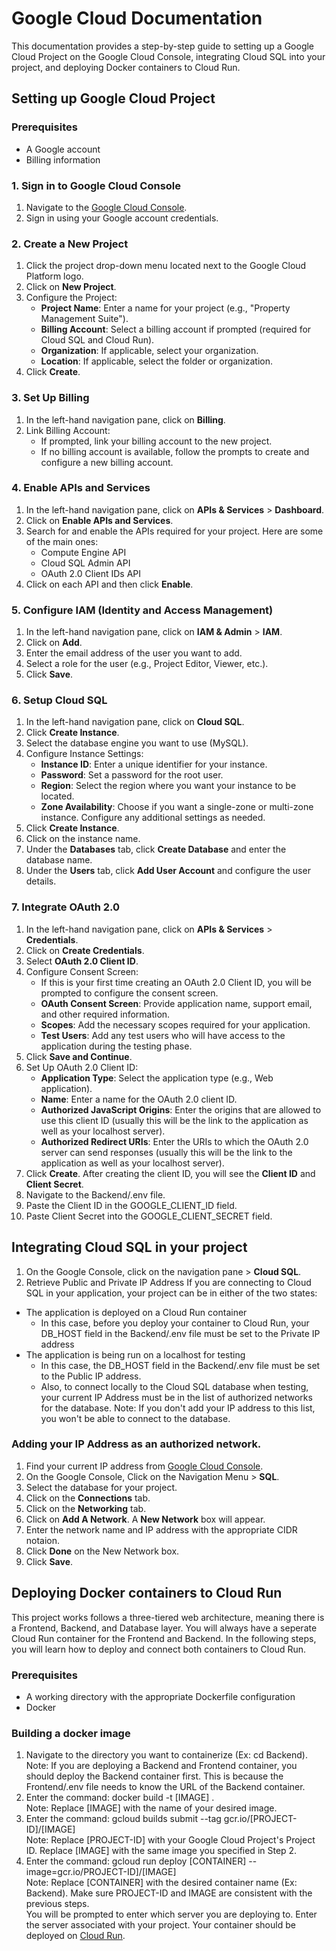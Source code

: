 # Google Cloud Documentation
This documentation provides a step-by-step guide to setting up a Google Cloud Project on the Google Cloud Console, integrating Cloud SQL into your project, and deploying Docker containers to Cloud Run.

## Setting up Google Cloud Project

### Prerequisites
- A Google account
- Billing information

### 1. Sign in to Google Cloud Console
1. Navigate to the [Google Cloud Console](https://console.cloud.google.com/).
2. Sign in using your Google account credentials.

### 2. Create a New Project
1. Click the project drop-down menu located next to the Google Cloud Platform logo.
2. Click on **New Project**.
3. Configure the Project:
   - **Project Name**: Enter a name for your project (e.g., "Property Management Suite").
   - **Billing Account**: Select a billing account if prompted (required for Cloud SQL and Cloud Run).
   - **Organization**: If applicable, select your organization.
   - **Location**: If applicable, select the folder or organization.
4. Click **Create**.

### 3. Set Up Billing
1. In the left-hand navigation pane, click on **Billing**.
2. Link Billing Account:
   - If prompted, link your billing account to the new project.
   - If no billing account is available, follow the prompts to create and configure a new billing account.

### 4. Enable APIs and Services
1. In the left-hand navigation pane, click on **APIs & Services** > **Dashboard**.
2. Click on **Enable APIs and Services**.
3. Search for and enable the APIs required for your project. Here are some of the main ones:
   - Compute Engine API
   - Cloud SQL Admin API
   - OAuth 2.0 Client IDs API
4. Click on each API and then click **Enable**.

### 5. Configure IAM (Identity and Access Management)
1. In the left-hand navigation pane, click on **IAM & Admin** > **IAM**.
2. Click on **Add**.
3. Enter the email address of the user you want to add.
4. Select a role for the user (e.g., Project Editor, Viewer, etc.).
5. Click **Save**.

### 6. Setup Cloud SQL
1. In the left-hand navigation pane, click on **Cloud SQL**.
2. Click **Create Instance**.
2. Select the database engine you want to use (MySQL).
3. Configure Instance Settings:
   - **Instance ID**: Enter a unique identifier for your instance.
   - **Password**: Set a password for the root user.
   - **Region**: Select the region where you want your instance to be located.
   - **Zone Availability**: Choose if you want a single-zone or multi-zone instance.  Configure any additional settings as needed.
4. Click **Create Instance**.
5. Click on the instance name.
6. Under the **Databases** tab, click **Create Database** and enter the database name.
7. Under the **Users** tab, click **Add User Account** and configure the user details.

### 7. Integrate OAuth 2.0
1. In the left-hand navigation pane, click on **APIs & Services** > **Credentials**.
2. Click on **Create Credentials**.
3. Select **OAuth 2.0 Client ID**.
4. Configure Consent Screen:
   - If this is your first time creating an OAuth 2.0 Client ID, you will be prompted to configure the consent screen.
   - **OAuth Consent Screen**: Provide application name, support email, and other required information.
   - **Scopes**: Add the necessary scopes required for your application.
   - **Test Users**: Add any test users who will have access to the application during the testing phase.
5. Click **Save and Continue**.
6. Set Up OAuth 2.0 Client ID:
   - **Application Type**: Select the application type (e.g., Web application).
   - **Name**: Enter a name for the OAuth 2.0 client ID.
   - **Authorized JavaScript Origins**: Enter the origins that are allowed to use this client ID (usually this will be the link to the application as well as your localhost server).
   - **Authorized Redirect URIs**: Enter the URIs to which the OAuth 2.0 server can send responses (usually this will be the link to the application as well as your localhost server).
7. Click **Create**.  After creating the client ID, you will see the **Client ID** and **Client Secret**. 
8. Navigate to the Backend/.env file.
9. Paste the Client ID in the GOOGLE_CLIENT_ID field.
10. Paste Client Secret into the GOOGLE_CLIENT_SECRET field.

## Integrating Cloud SQL in your project
1. On the Google Console, click on the navigation pane > **Cloud SQL**.
2. Retrieve Public and Private IP Address
If you are connecting to Cloud SQL in your application, your project can be in either of the two states:
- The application is deployed on a Cloud Run container
   - In this case, before you deploy your container to Cloud Run, your DB_HOST field in the Backend/.env file must be set to the Private IP address
- The application is being run on a localhost for testing
   - In this case, the DB_HOST field in the Backend/.env file must be set to the Public IP address.
   - Also, to connect locally to the Cloud SQL database when testing, your current IP Address must be in the list of authorized networks for the database.  Note: If you don't add your IP address to this list, you won't be able to connect to the database.

### Adding your IP Address as an authorized network.
1. Find your current IP address from [Google Cloud Console](https://whatismyipaddress.com/).
2. On the Google Console, Click on the Navigation Menu > **SQL**.
3. Select the database for your project.
4. Click on the **Connections** tab.
5. Click on the **Networking** tab.
6. Click on **Add A Network**.  A **New Network** box will appear.
7. Enter the network name and IP address with the appropriate CIDR notaion.
8. Click **Done** on the New Network box.
9. Click **Save**.

## Deploying Docker containers to Cloud Run
This project works follows a three-tiered web architecture, meaning there is a Frontend, Backend, and Database layer. 
You will always have a seperate Cloud Run container for the Frontend and Backend. In the following steps, you will learn how to deploy and connect both containers to Cloud Run. 

### Prerequisites
- A working directory with the appropriate Dockerfile configuration
- Docker

### Building a docker image
1. Navigate to the directory you want to containerize (Ex: cd Backend).\
Note: If you are deploying a Backend and Frontend container, you should deploy the Backend container first. This is because the Frontend/.env file needs to know the URL of the Backend container.
3. Enter the command: docker build -t [IMAGE]  .\
Note: Replace [IMAGE] with the name of your desired image.
5. Enter the command: gcloud builds submit --tag gcr.io/[PROJECT-ID]/[IMAGE]\
Note: Replace [PROJECT-ID] with your Google Cloud Project's Project ID. Replace [IMAGE] with the same image you specified in Step 2.
7. Enter the command: gcloud run deploy [CONTAINER] --image=gcr.io/PROJECT-ID]/[IMAGE]\
Note: Replace [CONTAINER] with the desired container name (Ex: Backend). Make sure PROJECT-ID and IMAGE are consistent with the previous steps.\
You will be prompted to enter which server you are deploying to. Enter the server associated with your project.  Your container should be deployed on [Cloud Run](https://console.cloud.google.com/run).

